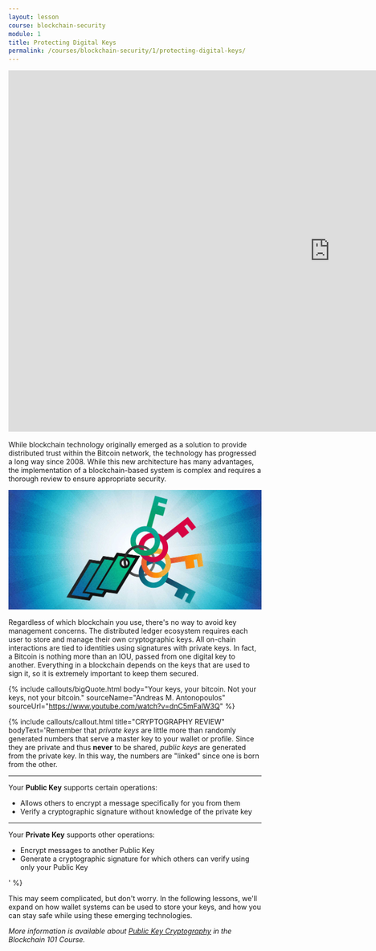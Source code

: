 ```yaml
---
layout: lesson
course: blockchain-security
module: 1
title: Protecting Digital Keys
permalink: /courses/blockchain-security/1/protecting-digital-keys/
---
```

<iframe width="1280" height="720" src="https://www.youtube.com/embed/ySOBvgc6ntI?list=PLVmd1I9lPns9tKLMAYdnUx3oiegbIg7sJ" frameborder="0" allow="accelerometer; autoplay; encrypted-media; gyroscope; picture-in-picture" allowfullscreen></iframe>

<span class="openingParagraph">While blockchain technology originally emerged as a solution to provide distributed trust within the Bitcoin network, the technology has progressed a long way since 2008.</span>
While this new architecture has many advantages, the implementation of a blockchain-based system is complex and requires a thorough review to ensure appropriate security.

<img src="/assets/img/courses/blockchain-security/Keys-01.jpg" />

Regardless of which blockchain you use, there's no way to avoid key management concerns. The distributed ledger ecosystem requires each user to store and manage their own cryptographic keys. All on-chain interactions are tied to identities using signatures with private keys. In fact, a Bitcoin is nothing more than an IOU, passed from one digital key to another. Everything in a blockchain depends on the keys that are used to sign it, so it is extremely important to keep them secured.

{% include callouts/bigQuote.html
	body="Your keys, your bitcoin. Not your keys, not your bitcoin."
	sourceName="Andreas M. Antonopoulos"
	sourceUrl="https://www.youtube.com/watch?v=dnC5mFaIW3Q"
%}

{% include callouts/callout.html
    title="CRYPTOGRAPHY REVIEW"
    bodyText='Remember that <em>private keys</em> are little more than randomly generated numbers that serve a master key to your wallet or profile. Since they are private and thus <strong>never</strong> to be shared, <em>public keys</em> are generated from the private key. In this way, the numbers are "linked" since one is born from the other. <hr>Your <b>Public Key</b> supports certain operations:<br><ul><li>Allows others to encrypt a message specifically for you from them</li><li>Verify a cryptographic signature without knowledge of the private key</li></ul> <hr>Your <b>Private Key</b> supports other operations:<br><ul><li>Encrypt messages to another Public Key</li><li>Generate a cryptographic signature for which others can verify using only your Public Key</li></ul>'
%}

This may seem complicated, but don't worry. In the following lessons, we'll expand on how wallet systems can be used to store your keys, and how you can stay safe while using these emerging technologies.

<em>More information is available about <a href="https://staging.weteachblockchain.org/courses/blockchain-101/02/asymmetric-encryption">Public Key Cryptography</a> in the Blockchain 101 Course.</em>
